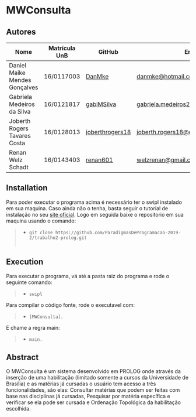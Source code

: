 # MWConsulta

## Autores

| Nome  | Matrícula UnB  | GitHub | Email |
|---|---|---|---|
| Daniel Maike Mendes Gonçalves  | 16/0117003  | [DanMke](https://github.com/DanMke) | danmke@hotmail.com |
| Gabriela Medeiros da Silva	  | 16/0121817 | [gabiMSilva](https://github.com/gabiMSilva) | gabriela.medeiros2010@hotmail.com.br |
| Joberth Rogers Tavares Costa	  | 16/0128013	  | [joberthrogers18](https://github.com/joberthrogers18) | joberth.rogers18@gmail.com |
| Renan Welz Schadt | 16/0143403  | [renan601](https://github.com/renan601) | welzrenan@gmail.com |

## Installation

Para poder executar o programa acima é necessário ter o swipl instalado em sua maquina. Caso ainda não o tenha, basta seguir o tutorial de instalação no seu [site oficial](https://www.swi-prolog.org/).
Logo em seguida baixe o repositorio em sua maquina usando o comando: 

> * ``` git clone https://github.com/ParadigmasDeProgramacao-2019-2/trabalho2-prolog.git ``` <br> <br>

## Execution

Para executar o programa, vá até a pasta raiz do programa e rode o seguinte comando:

> * ```swipl ```

Para compilar o código fonte, rode o executavel com: 

> * ```[MWConsulta]. ```

E chame a regra main: 

> * ```main. ```

## Abstract

O MWConsulta é um sistema desenvolvido em PROLOG onde através da inserção de uma habilitação (limitado somente a cursos da Universidade de Brasília) e as matérias já cursadas o usuário tem acesso a três funcionalidades, são elas: Consultar matérias que podem ser feitas com base nas disciplinas já cursadas, Pesquisar por matéria específica e verificar se ela pode ser cursada e Ordenação Topológica da habilitação escolhida.

